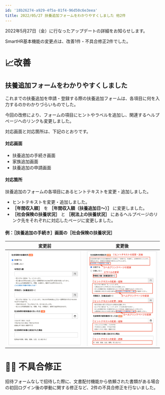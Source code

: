 ```yaml
---
id: '18b26274-a929-4f5a-81f4-96d50c6e3eea'
title: 2022/05/27 扶養追加フォームをわかりやすくしました 他2件
---
```

2022年5月27日（金）に行なったアップデートの詳細をお知らせします。

SmartHR基本機能の変更点は、改善1件・不具合修正2件でした。

# 📈改善

## 扶養追加フォームをわかりやすくしました

これまでの扶養追加を申請・登録する際の扶養追加フォームは、各項目に何を入力するのかわかりづらいものでした。

今回の改修により、フォームの項目にヒントやラベルを追加し、関連するヘルプページへのリンクも変更しました。

対応画面と対応箇所は、下記のとおりです。

#### 対応画面

- 扶養追加の手続き画面
- 家族追加画面
- 扶養追加の申請画面

#### 対応箇所

扶養追加のフォームの各項目にあるヒントテキストを変更・追加しました。
- ヒントテキストを変更・追加しました。
- **［年間収入額］** を **［年間収入額（扶養追加日〜）］** に変更しました。
- **［社会保険の扶養状況］** と **［税法上の扶養状況］** にあるヘルプページのリンク先をそれぞれに対応したページに変更しました。

#### 例：［扶養追加の手続き］画面の［社会保険の扶養状況］


|  変更前  |  変更後  |
| ---- | ---- |
| ![](2022-05-31-16-52-28.png)| ![](2022-05-31-16-53-20.png)  |

# 👨‍⚕️ 不具合修正

招待フォームなしで招待した際に、文書配付機能から依頼された書類がある場合の初回ログイン後の挙動に関する修正など、2件の不具合修正を行ないました。
